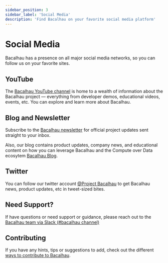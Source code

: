 ```yaml
---
sidebar_position: 3
sidebar_label: 'Social Media'
description: 'Find Bacalhau on your favorite social media platform'
---
```


# Social Media

Bacalhau has a presence on all major social media networks, so you can follow us on your favorite sites.

## YouTube

The [Bacalhau YouTube channel](https://www.youtube.com/channel/UC45IQagLzNR3wdNCUn4vi0A) is home to a wealth of information about the Bacalhau project — everything from developer demos, educational videos, events, etc. You can explore and learn more about Bacalhau.

## Blog and Newsletter

Subscribe to the [Bacalhau newsletter](https://bacalhau.substack.com/) for official project updates sent straight to your inbox. 

Also, our blog contains product updates, company news, and educational content on how you can leverage Bacalhau and the Compute over Data ecosytem [Bacalhau Blog](https://bacalhau.substack.com/).


## Twitter

You can follow our twitter account [@Project Bacalhau](https://twitter.com/BacalhauProject)  to get Bacalhau news, product updates, etc in tweet-sized bites.

## Need Support?

If have questions or need support or guidance, please reach out to the [Bacalhau team via Slack (#bacalhau channel)](https://filecoin.io/slack)

## Contributing

If you have any hints, tips or suggestions to add, check out the different [ways to contribute to Bacalhau](/docs/community/ways-to-contribute.md).
